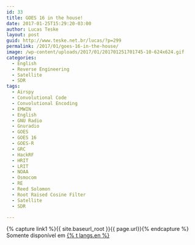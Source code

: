 ```yaml
---
id: 33
title: GOES 16 in the house!
date: 2017-01-25T15:29:20-03:00
author: Lucas Teske
layout: post
guid: http://www.teske.net.br/lucas/?p=299
permalink: /2017/01/goes-16-in-the-house/
image: /wp-content/uploads/2017/01/201701251701745-10-624x624.gif
categories:
  - English
  - Reverse Engineering
  - Satellite
  - SDR
tags:
  - Airspy
  - Convolutional Code
  - Convolutional Encoding
  - EMWIN
  - English
  - GNU Radio
  - Gnuradio
  - GOES
  - GOES 16
  - GOES-R
  - GRC
  - HackRF
  - HRIT
  - LRIT
  - NOAA
  - Osmocom
  - RE
  - Reed Solomon
  - Root Raised Cosine Filter
  - Satellite
  - SDR

---
```


{% capture link1 %}{{ site.baseurl_root }}{{ page.url}}{% endcapture %}
Somente disponível em <a href="{{ link1 }}" >{% t langs.en %}</a>
